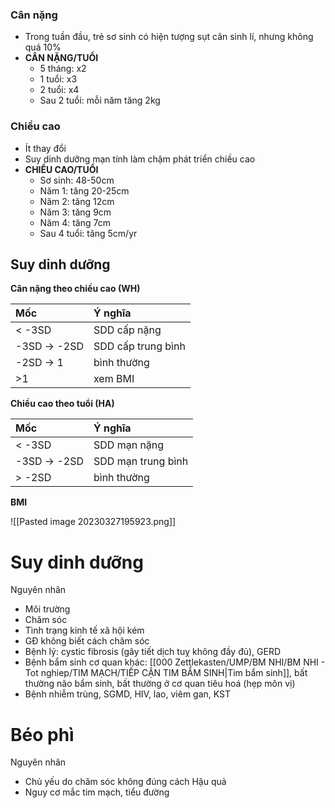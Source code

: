 ### Cân nặng
- Trong tuần đầu, trẻ sơ sinh có hiện tượng sụt cân sinh lí, nhưng không quá 10%
- **CÂN NẶNG/TUỔI**
	- 5 tháng: x2
	- 1 tuổi: x3
	- 2 tuổi: x4
	- Sau 2 tuổi: mỗi năm tăng 2kg

### Chiều cao
- Ít thay đổi
- Suy dinh dưỡng mạn tính làm chậm phát triển chiều cao
- **CHIỀU CAO/TUỔI**
	- Sơ sinh: 48-50cm
	- Năm 1: tăng 20-25cm
	- Năm 2: tăng 12cm
	- Năm 3: tăng 9cm
	- Năm 4: tăng 7cm
	- Sau 4 tuổi: tăng 5cm/yr

## Suy dinh dưỡng

**Cân nặng theo chiều cao (WH)**

| Mốc            | Ý nghĩa            |
|:----------------|:---------------------|
| &lt; -3SD       | SDD cấp nặng       |
| -3SD -&gt; -2SD | SDD cấp trung bình |
|    -2SD -&gt; 1 | bình thường        |
| &gt;1           | xem BMI              |  
**Chiều cao theo tuổi (HA)**

| Mốc            | Ý nghĩa            |
|:----------------|:---------------------|
| &lt; -3SD       | SDD mạn nặng       |
| -3SD -&gt; -2SD | SDD mạn trung bình |
| &gt; -2SD       | bình thường        |  

**BMI**

![[Pasted image 20230327195923.png]]

# Suy dinh dưỡng
Nguyên nhân
- Môi trường
- Chăm sóc
- Tình trạng kinh tế xã hội kém
- GĐ không biết cách chăm sóc
- Bệnh lý: cystic fibrosis (gây tiết dịch tuỵ không đầy đủ), GERD
- Bệnh bẩm sinh cơ quan khác: [[000 Zettlekasten/UMP/BM NHI/BM NHI - Tot nghiep/TIM MẠCH/TIẾP CẬN TIM BẨM SINH|Tim bẩm sinh]], bất thường não bẩm sinh, bất thường ở cơ quan tiêu hoá (hẹp môn vị)
- Bệnh nhiễm trùng, SGMD, HIV, lao, viêm gan, KST

# Béo phì
Nguyên nhân
- Chủ yếu do chăm sóc không đúng cách
Hậu quả
- Nguy cơ mắc tim mạch, tiểu đường